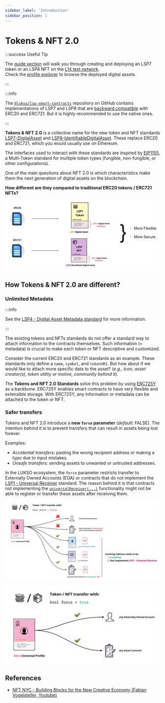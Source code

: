 ```yaml
---
sidebar_label: 'Introduction'
sidebar_position: 1
---
```


# Tokens & NFT 2.0

:::success Useful Tip

The [guide section](../../guides/assets/create-lsp7-digital-asset.md) will walk you through creating and deploying an LSP7 token or an LSP8 NFT on the [L14 test network](../../networks/l14-testnet.md). <br/>
Check the [profile explorer](https://universalprofile.cloud/) to browse the deployed digital assets.

:::

:::info

The [`@lukso/lsp-smart-contracts`](https://github.com/lukso-network/lsp-smart-contracts) repository on GitHub contains implementations of LSP7 and LSP8 that are [backward compatible](https://github.com/lukso-network/lsp-universalprofile-smart-contracts/tree/main/contracts) with ERC20 and ERC721. But it is highly recommended to use the native ones.

:::

**Tokens & NFT 2.0** is a collective name for the new token and NFT standards [LSP7-DigitalAsset](https://github.com/lukso-network/LIPs/blob/main/LSPs/LSP-7-DigitalAsset.md) and [LSP8-IdentifiableDigitalAsset](https://github.com/lukso-network/LIPs/blob/main/LSPs/LSP-8-IdentifiableDigitalAsset.md). These replace ERC20 and ERC721, which you would usually use on Ethereum.

>

The interfaces used to interact with these standards are inspired by [EIP1155](https://eips.ethereum.org/EIPS/eip-1155), a Multi-Token standard for multiple token types (fungible, non-fungible, or other configurations).

One of the main questions about NFT 2.0 is which characteristics make them the next generation of digital assets on the blockchain.

**How different are they compared to traditional ERC20 tokens / ERC721 NFTs?**

![LSP7 and LSP7 diagram](./../../../static/img/standards/lsp7-lsp8-diagram.png)

## How Tokens & NFT 2.0 are different?

### Unlimited Metadata

:::info

See the [LSP4 - Digital Asset Metadata standard](./02-LSP4-Digital-Asset-Metadata.md) for more information.

:::

The existing tokens and NFTs standards do not offer a standard way to attach information to the contracts themselves. Such information (= metadata) is crucial to make each token or NFT descriptive and customized.

Consider the current ERC20 and ERC721 standards as an example. These standards only define a `name`, `symbol`, and `tokenURI`. But how about if we would like to attach more specific data to the asset? (_e.g., icon, asset creator(s), token utility or motive, community behind it_).

The **Tokens and NFT 2.0 Standards** solve this problem by using [ERC725Y](https://github.com/ERC725Alliance/ERC725/blob/main/docs/ERC-725.md#erc725y) as a backbone. ERC725Y enables smart contracts to have very flexible and extensible storage. With ERC725Y, any information or metadata can be attached to the token or NFT.

### Safer transfers

Tokens and NFT 2.0 introduce a **new `force` parameter** (_default_: FALSE). The intention behind it is to prevent transfers that can result in assets being lost forever.

Examples:

- _Accidental transfers_: pasting the wrong recipient address or making a typo due to input mistakes.
- _Unsafe transfers_: sending assets to unwanted or untrusted addresses.

In the LUKSO ecosystem, the `force` parameter restricts transfer to Externally Owned Accounts (EOA) or contracts that do not implement the [LSP1 - Universal Receiver](../generic-standards/02-lsp1-universal-receiver.md) standard. The reason behind it is that contracts not implementing the [`universalReceiver(...)`](../../standards/smart-contracts/lsp0-erc725-account.md#universalreceiver) functionality might not be able to register or transfer these assets after receiving them.

![Digital asset transfer force = FALSE](../../../static/img/standards/asset-transfer-force-false.jpeg)

![Digital asset transfer force = TRUE](../../../static/img/standards/asset-transfer-force-true.jpeg)

## References

- [NFT NYC - Building Blocks for the New Creative Economy (Fabian Vogelsteller, Youtube)](https://www.youtube.com/watch?v=skA4Y-vvt5s&t=2s)
